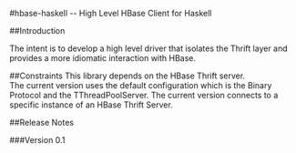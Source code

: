 #hbase-haskell -- High Level HBase Client for Haskell

##Introduction

The intent is to develop a high level driver that isolates the Thrift layer and provides a more idiomatic interaction with HBase.

##Constraints
This library depends on the HBase Thrift server.  
The current version uses the default configuration which is the Binary Protocol and the TThreadPoolServer.
The current version connects to a specific instance of an HBase Thrift Server.

##Release Notes

###Version 0.1


